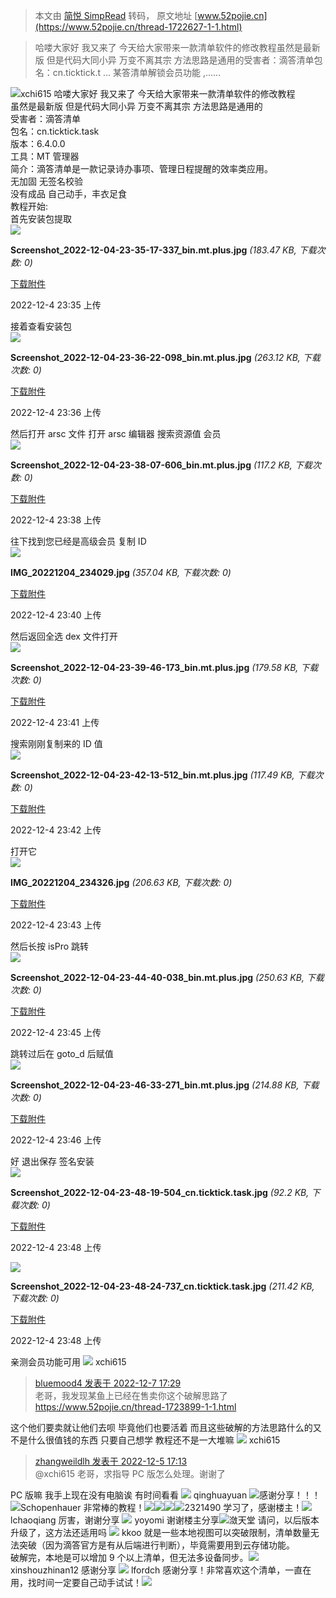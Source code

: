 > 本文由 [简悦 SimpRead](http://ksria.com/simpread/) 转码， 原文地址 [www.52pojie.cn](https://www.52pojie.cn/thread-1722627-1-1.html)

> 哈喽大家好 我又来了 今天给大家带来一款清单软件的修改教程虽然是最新版 但是代码大同小异 万变不离其宗 方法思路是通用的受害者：滴答清单包名：cn.ticktick.t ... 某答清单解锁会员功能 ,......

![](https://avatar.52pojie.cn/images/noavatar_middle.gif)xchi615 哈喽大家好 我又来了 今天给大家带来一款清单软件的修改教程  
虽然是最新版 但是代码大同小异 万变不离其宗 方法思路是通用的  
受害者：滴答清单  
包名：cn.ticktick.task  
版本：6.4.0.0  
工具：MT 管理器  
简介：滴答清单是一款记录诗办事项、管理日程提醒的效率类应用。  
无加固 无签名校验  
没有成品 自己动手，丰衣足食  
教程开始:  
首先安装包提取  
![](https://attach.52pojie.cn/forum/202212/04/233517vuc36h3lcczvc84u.jpg)

**Screenshot_2022-12-04-23-35-17-337_bin.mt.plus.jpg** _(183.47 KB, 下载次数: 0)_

[下载附件](forum.php?mod=attachment&aid=MjU3NjIzM3w5N2I5MDI2N3wxNjcwNTU5ODkyfDEwMDI4MzR8MTcyMjYyNw%3D%3D&nothumb=yes)

2022-12-4 23:35 上传

  
接着查看安装包  
![](https://attach.52pojie.cn/forum/202212/04/233638bdy3ejbdxwejpz4j.jpg)

**Screenshot_2022-12-04-23-36-22-098_bin.mt.plus.jpg** _(263.12 KB, 下载次数: 0)_

[下载附件](forum.php?mod=attachment&aid=MjU3NjIzNHwyNjI4YmYxZnwxNjcwNTU5ODkyfDEwMDI4MzR8MTcyMjYyNw%3D%3D&nothumb=yes)

2022-12-4 23:36 上传

  
然后打开 arsc 文件 打开 arsc 编辑器 搜索资源值 会员  
![](https://attach.52pojie.cn/forum/202212/04/233827m1ouiff46idjcnnu.jpg)

**Screenshot_2022-12-04-23-38-07-606_bin.mt.plus.jpg** _(117.2 KB, 下载次数: 0)_

[下载附件](forum.php?mod=attachment&aid=MjU3NjIzNXw2MTI3Y2YxMXwxNjcwNTU5ODkyfDEwMDI4MzR8MTcyMjYyNw%3D%3D&nothumb=yes)

2022-12-4 23:38 上传

  
往下找到您已经是高级会员 复制 ID  
![](https://attach.52pojie.cn/forum/202212/04/234050qzvv7qtbmsymqqtq.jpg)

**IMG_20221204_234029.jpg** _(357.04 KB, 下载次数: 0)_

[下载附件](forum.php?mod=attachment&aid=MjU3NjIzNnwwZGM2MGUzOHwxNjcwNTU5ODkyfDEwMDI4MzR8MTcyMjYyNw%3D%3D&nothumb=yes)

2022-12-4 23:40 上传

  
然后返回全选 dex 文件打开  
![](https://attach.52pojie.cn/forum/202212/04/234125ojqx7888q527uz35.jpg)

**Screenshot_2022-12-04-23-39-46-173_bin.mt.plus.jpg** _(179.58 KB, 下载次数: 0)_

[下载附件](forum.php?mod=attachment&aid=MjU3NjIzN3w1MGM4ZjY2MnwxNjcwNTU5ODkyfDEwMDI4MzR8MTcyMjYyNw%3D%3D&nothumb=yes)

2022-12-4 23:41 上传

  
搜索刚刚复制来的 ID 值  
![](https://attach.52pojie.cn/forum/202212/04/234228d8ppp0m30p5cp0um.jpg)

**Screenshot_2022-12-04-23-42-13-512_bin.mt.plus.jpg** _(117.49 KB, 下载次数: 0)_

[下载附件](forum.php?mod=attachment&aid=MjU3NjIzOHwzYjQ3ZmE2NnwxNjcwNTU5ODkyfDEwMDI4MzR8MTcyMjYyNw%3D%3D&nothumb=yes)

2022-12-4 23:42 上传

  
打开它  
![](https://attach.52pojie.cn/forum/202212/04/234337f2770x37b2xmbdan.jpg)

**IMG_20221204_234326.jpg** _(206.63 KB, 下载次数: 0)_

[下载附件](forum.php?mod=attachment&aid=MjU3NjIzOXxhNDkyYTg0NXwxNjcwNTU5ODkyfDEwMDI4MzR8MTcyMjYyNw%3D%3D&nothumb=yes)

2022-12-4 23:43 上传

  
然后长按 isPro 跳转  
![](https://attach.52pojie.cn/forum/202212/04/234529gzm6mkvk335v5v5v.jpg)

**Screenshot_2022-12-04-23-44-40-038_bin.mt.plus.jpg** _(250.63 KB, 下载次数: 0)_

[下载附件](forum.php?mod=attachment&aid=MjU3NjI0MHw4ZGYzMDcyZXwxNjcwNTU5ODkyfDEwMDI4MzR8MTcyMjYyNw%3D%3D&nothumb=yes)

2022-12-4 23:45 上传

  
跳转过后在 goto_d 后赋值  
![](https://attach.52pojie.cn/forum/202212/04/234657lk347ydt7zr38ezs.jpg)

**Screenshot_2022-12-04-23-46-33-271_bin.mt.plus.jpg** _(214.88 KB, 下载次数: 0)_

[下载附件](forum.php?mod=attachment&aid=MjU3NjI0MXw3MzQ2NTk2NnwxNjcwNTU5ODkyfDEwMDI4MzR8MTcyMjYyNw%3D%3D&nothumb=yes)

2022-12-4 23:46 上传

  
好 退出保存 签名安装  
![](https://attach.52pojie.cn/forum/202212/04/234837nfxxy1yw6vrqwqnc.jpg)

**Screenshot_2022-12-04-23-48-19-504_cn.ticktick.task.jpg** _(92.2 KB, 下载次数: 0)_

[下载附件](forum.php?mod=attachment&aid=MjU3NjI0MnxlZDA5N2U3OHwxNjcwNTU5ODkyfDEwMDI4MzR8MTcyMjYyNw%3D%3D&nothumb=yes)

2022-12-4 23:48 上传

  
![](https://attach.52pojie.cn/forum/202212/04/234842lu76qp3ea3iijnj4.jpg)

**Screenshot_2022-12-04-23-48-24-737_cn.ticktick.task.jpg** _(211.42 KB, 下载次数: 0)_

[下载附件](forum.php?mod=attachment&aid=MjU3NjI0M3w0YjBjNGM4NXwxNjcwNTU5ODkyfDEwMDI4MzR8MTcyMjYyNw%3D%3D&nothumb=yes)

2022-12-4 23:48 上传

  
亲测会员功能可用 ![](https://avatar.52pojie.cn/images/noavatar_middle.gif) xchi615

> [bluemood4 发表于 2022-12-7 17:29](https://www.52pojie.cn/forum.php?mod=redirect&goto=findpost&pid=45013940&ptid=1722627)  
> 老哥，我发现某鱼上已经在售卖你这个破解思路了  
> https://www.52pojie.cn/thread-1723899-1-1.html

这个他们要卖就让他们去呗 毕竟他们也要活着 而且这些破解的方法思路什么的又不是什么很值钱的东西 只要自己想学 教程还不是一大堆嘛 ![](https://avatar.52pojie.cn/images/noavatar_middle.gif) xchi615

> [zhangweildlh 发表于 2022-12-5 17:13](https://www.52pojie.cn/forum.php?mod=redirect&goto=findpost&pid=44988571&ptid=1722627)  
> @xchi615 老哥，求指导 PC 版怎么处理。谢谢了

PC 版嘛 我手上现在没有电脑诶 有时间看看 ![](https://avatar.52pojie.cn/images/noavatar_middle.gif) qinghuayuan ![](https://static.52pojie.cn/static/image/smiley/default/17.gif)感谢分享！！！![](https://avatar.52pojie.cn/images/noavatar_middle.gif)Schopenhauer 非常棒的教程！![](https://static.52pojie.cn/static/image/smiley/default/17.gif)![](https://static.52pojie.cn/static/image/smiley/default/17.gif)![](https://static.52pojie.cn/static/image/smiley/default/17.gif)![](https://avatar.52pojie.cn/data/avatar/001/30/29/42_avatar_middle.jpg)2321490 学习了，感谢楼主！![](https://avatar.52pojie.cn/images/noavatar_middle.gif)lchaoqiang 厉害，谢谢分享 ![](https://avatar.52pojie.cn/images/noavatar_middle.gif) yoyomi 谢谢楼主分享![](https://avatar.52pojie.cn/data/avatar/000/96/08/81_avatar_middle.jpg)潋天堂 请问，以后版本升级了，这方法还适用吗 ![](https://avatar.52pojie.cn/images/noavatar_middle.gif) kkoo 就是一些本地视图可以突破限制，清单数量无法突破（因为滴答官方是有从后端进行判断），毕竟需要用到云存储功能。  
破解完，本地是可以增加 9 个以上清单，但无法多设备同步。![](https://avatar.52pojie.cn/images/noavatar_middle.gif)xinshouzhinan12 感谢分享 ![](https://avatar.52pojie.cn/data/avatar/001/52/23/63_avatar_middle.jpg) lfordch 感谢分享！非常喜欢这个清单，一直在用，找时间一定要自己动手试试！![](https://static.52pojie.cn/static/image/smiley/laohu/laohu13.gif)